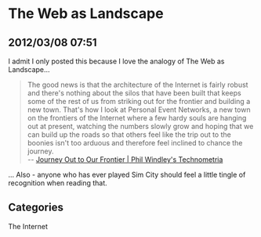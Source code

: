 # The Web as Landscape
## 2012/03/08 07:51

I admit I only posted this because I love the analogy of The Web as Landscape...

> The good news is that the architecture of the Internet is fairly robust 
> and there's nothing about the silos that have been built that keeps some 
> of the rest of us from striking out for the frontier and building a new 
> town. That's how I look at Personal Event Networks, a new town on the 
> frontiers of the Internet where a few hardy souls are hanging out at 
> present, watching the numbers slowly grow and hoping that we can build 
> up the roads so that others feel like the trip out to the boonies isn't 
> too arduous and therefore feel inclined to chance the journey.  
> -- [Journey Out to Our Frontier | Phil Windley's Technometria][1]

... Also - anyone who has ever played Sim City should feel a little 
tingle of recognition when reading that.

[1]: http://www.windley.com/archives/2012/03/journey_out_to_our_frontier.shtml
## Categories
The Internet
